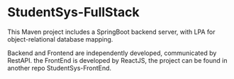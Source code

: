 # StudentSys-FullStack
This Maven project includes a SpringBoot backend server, with LPA for object-relational database mapping.

Backend and Frontend are independently developed, communicated by RestAPI.
the FrontEnd is developed by ReactJS, the project can be found in another repo StudentSys-FrontEnd.
